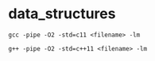 # data_structures
```
gcc -pipe -O2 -std=c11 <filename> -lm
```

```
g++ -pipe -O2 -std=c++11 <filename> -lm
```
